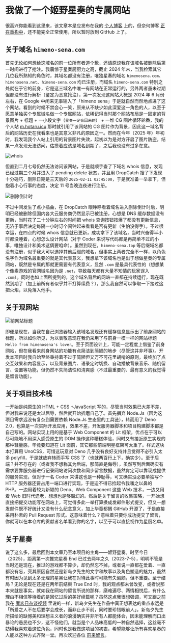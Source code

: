 # 我做了一个姬野星奏的专属网站

很高兴你能看到这里来，该文章本是应发布在我的 [个人博客](https://hotaru.icu) 上的，但奈何博客 [正在重构中](https://github.com/biyuehu/romi-blog)，还不能完全正常使用，所以暂时放到 GitHub 上了。

## 关于域名 `himeno-sena.com`

首先无论如何想给这域名的前一位所有者道个歉，还请原谅我在该域名被删除后第一时间进行了抢注。我震惊于星奏厨厨力之高，截止 2024 年末，当我检索其它几位我所熟知的角色时，其域名都没有注册，唯独星奏的域名 `himenosena.com`、`himenosena.net`、`himeno-sena.com` 均已注册，而域名 `himeno-sena.com` 特别之处就在于它的前身，它是这三域名中唯一有网站在正常运行的，另外两者虽未过期但都没有进行解析（鉴定为恶意抢注），第一次发现这网站大概是 2024 年 6 月份左右，在 Google 中闲来无事输入了「himeno sena」于是就自然而然地点进了这个网站。看到的时候不禁会心一笑，原来从不缺少如此深爱这一角色的人，以至于愿意单独买个专属域名做一个专属网站，依稀记得当时那个网站布局是一固定的背景图片 + 标题 + 一小段文字（`星奏一定会回来的`） + 一堆 CG 图片循环轮番，我的个人站 [m.hotaru.icu](https://m.hotaru.icu) 那时就引用了该网站的 CG 图片作为背景，因此这一域名背后的网站历史在我看来也是其意义非凡的原因之一。然而在今年（2025 年）年初时，我发现我个人站上引用的背景图片失效，起初以为是对方开启了图片防盗，结果一点发现无法访问，估摸着应该是域名到期了，之后我也没有过多在意。

![whois](https://pic1.imgdb.cn/item/67ad92bed0e0a243d4feca6b.png)

但直到二月七号仍然无法访问该网站，于是就顺手查了下域名 whois 信息，发现已经过期三个月并进入了 pending delete 状态，并且用 DropCatch 搜了下发现十分碰巧，删除日期是三天后的 `2025-02-11 02:45:00`，于是就准备一举拿下，但抱着小心行事的态度，决定 11 号当晚连夜进行注册。

![删除倒计时](https://pic1.imgdb.cn/item/67ad9460d0e0a243d4fecb16.png)

不过中间发生了点小插曲，在 DropCatch 眼睁睁看着域名进入删除倒计时后，明明已经被删除但国内各大云服务商仍然显示已被注册，心想是 DNS 缓存数据没有更新，当时花了二十分钟左右的时间把 whois 查询按钮按爆了都没有更新信息，无济于事后决定每隔一小时订个闹钟起来看看是否有更新（生怕没得手）。不过很幸运，在四点的时候 whois 信息就已更新，成功拿下了该域名，当时兴奋得半小时都没睡着，心想怎么设计网站（对于 Coder 来说写代码都是再简单不过的小事，唯独设计和美术这俩要咱命）。虽然到现在，`himeno-sena.top` 等后缀域名都没有注册，似乎我大可以选择其他后缀的域名，但事实上两者完全不一样，以角色名字作为域名最重要的就是其代表意义，我想拿下该域名也是出于想做星奏的专属网站，既然是专属的那就更需要有代表意义，显然 `.com` 是最具代表性的（想想某个像素游戏的官网域名因为是 `.net`，导致每天都有大量不知情的玩家误入 `.com`）。同时也如上面所提到的，这个域名背后的网站一直都在持续运行，现在既然到期了（加上前所有者似乎并不打算续费？），那么我自然可以争取一下接过这把火炬，以免落入他手。

## 关于现网站

![前网站标题](https://pic1.imgdb.cn/item/67ad963fd0e0a243d4fecbf1.png)

即便是现在，当我在自己浏览器输入该域名发现还有缓存信息显示出了前身网站的标题，所以如你所见，为以表敬意现在我仍采用了与前身一模一样的网站标题 `Hello from himenosena's lover`。至于页面设计上，可能一定程度上借鉴了前身网站，但在我看来前身网站的功能有点简洁到简陋的地步（尽管这并非坏事）。开发本项目时我自始至终秉持着不过于简陋但又万不可花里胡哨的原则，最终加了点交互效果和内容显示，以及背景图片、语录定时切换、自动播放背景音乐、随机留言、设置等功能，但仍然不失简洁性和清爽感（不过最重要的、最有意义的我觉得是留言功能）。

## 关于项目技术栈

一开始是纯原生的 HTML + CSS +JavaScript 写的，尽管当时效果已大差不差，但对我来说还是太过屈辱，然后就开始折磨自己了。首先摒弃 Node.Js（因为这项目需求远没有复杂到需要依赖 Node.Js 生态里的工具链），转而用了 Deno 2.0，也算是一次实际开发应用，效果不差，开发服务器脚本和项目构建脚本都是自己写的。网站实现上用的是基于 Web Component 的 Lit 框架，优点在于可以尽可能地不用深入感受原生的 DOM 操作这种糟糕体验，同时又有接近原生实现的那种轻量感，毕竟要知道在 Lit 面前，其它那些前端明星框架可太重了。样式这块本打算用 UnoCSS，可惜这玩意对 Deno 几乎没有良好支持并且觉得不必引入太多 polyfill，于是就放弃转而手写 CSS 了（也就两百行上下，确实少）。至于后端？并不存在的（或者我不想称其为后端，那简直是侮辱），虽然写到后面确实有需求要靠服务器进行记录网站访问次数和同步留言数据，虽然肯定可以靠现成提供的服务实现，但对于一名 Coder 来讲这也是一种耻辱，可又确实没必要单独写个 HTTP 服务器还要占用一端口进行实现，于是迫不得已捡起令我嗤之以鼻的 PHP。一边用着较为新颖的 Deno、Web Component 这些 Web 技术，一边又用着 Web 旧时代遗老，想想也是够魔幻的。然后是关于留言的收集策略，一开始想直接把提交功能写在网站上，可觉得多此一举打算换成发邮件形式提交，但又一想发邮件既不好统计又没有什么纪念意义，加上毕竟都搁 GitHub 开源了，于是直接采用朴素的 Pull Request 形式。这意味着什么？意味着只要你成功提交了留言，你就可以在本仓库的贡献者名单看到你的名字，以至于可以直接视作为星厨名单。

## 关于星奏

说了这么多，最后回到本文章乃至本项目的主角——姬野星奏。时至今日（2025），距离第一次推完星奏 End 已过去两年之久（2023-7-5），明明不管是当时还是现在，推过的游戏都不算少，却仍然忘不掉，或者说一直都在爱着、一直都没有忘，究其原因自然还是新岛夕先生的文字和故事以及角色塑造的魅力，虽然有时因为见到太多无理的星黑让我在对待此事时可能有失偏颇，但不重要。至于结局？无论是现在还是在两年前结束 True End 时，我的观点都未曾改变，或者说那本来就是事实，就如我在网站的留言所说的那样，磨难遍尽、两情相悦后，有什么理由不相信等待着的是回忆过后的美好续篇呢？虽然这点我很想强调，可又跟之前我在 [魔恋日杂谈视频](https://www.bilibili.com/video/BV1T2fGYTEQK) 里说的一样，新岛夕先生在作品中真正想表达的重点永远是「所爱之人不在后要学会成长，而非止步不前，同时要珍惜眼前人」，新岛夕先生所描绘的缺憾美和理想主义者的浪漫确实并非所有人都能体会，因未能理解而口出暴论的愚民也不少，这不怪他们，就当是个人品味高低的一种自然选择，这丝毫不妨碍我喜欢着这位角色，同时也是我做这项目的初衷，希望能够让所有喜欢星奏的人能以这种方式齐聚一堂。再次欢迎各位 [前来留言](https://github.com/biyuehu/HimenoSena/blob/main/docs/messages.md)。
